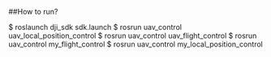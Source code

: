 ##How to run?

$ roslaunch dji_sdk sdk.launch
$ rosrun uav_control uav_local_position_control
$ rosrun uav_control uav_flight_control
$ rosrun uav_control my_flight_control
$ rosrun uav_control my_local_position_control

